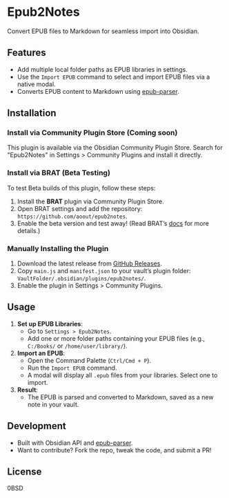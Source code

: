 # Epub2Notes

Convert EPUB files to Markdown for seamless import into Obsidian.

## Features
- Add multiple local folder paths as EPUB libraries in settings.
- Use the `Import EPUB` command to select and import EPUB files via a native modal.
- Converts EPUB content to Markdown using [epub-parser](https://github.com/denstepa/epub-parser).

## Installation

### Install via Community Plugin Store (Coming soon)
This plugin is available via the Obsidian Community Plugin Store. Search for "Epub2Notes" in Settings > Community Plugins and install it directly.

### Install via BRAT (Beta Testing)
To test Beta builds of this plugin, follow these steps:
1. Install the **BRAT** plugin via Community Plugin Store.
2. Open BRAT settings and add the repository: `https://github.com/aoout/epub2notes`.
3. Enable the beta version and test away! (Read BRAT’s [docs](https://github.com/TfTHacker/obsidian42-brat) for more details.)

### Manually Installing the Plugin
1. Download the latest release from [GitHub Releases](https://github.com/aoout/epub2notes/releases).
2. Copy `main.js` and `manifest.json` to your vault’s plugin folder: `VaultFolder/.obsidian/plugins/epub2notes/`.
3. Enable the plugin in Settings > Community Plugins.

## Usage
1. **Set up EPUB Libraries**:
   - Go to `Settings > Epub2Notes`.
   - Add one or more folder paths containing your EPUB files (e.g., `C:/Books/` or `/home/user/library/`).
2. **Import an EPUB**:
   - Open the Command Palette (`Ctrl/Cmd + P`).
   - Run the `Import EPUB` command.
   - A modal will display all `.epub` files from your libraries. Select one to import.
3. **Result**:
   - The EPUB is parsed and converted to Markdown, saved as a new note in your vault.

## Development
- Built with Obsidian API and [epub-parser](https://github.com/denstepa/epub-parser).
- Want to contribute? Fork the repo, tweak the code, and submit a PR!

## License
0BSD